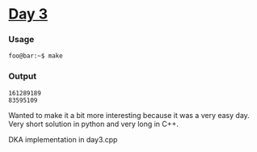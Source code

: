 # [Day 3](https://adventofcode.com/2024/day/3)
### Usage
```
foo@bar:~$ make
```
### Output
```
161289189
83595109
```

Wanted to make it a bit more interesting because it was a very easy day. Very short solution in python and very long in C++.

DKA implementation in day3.cpp